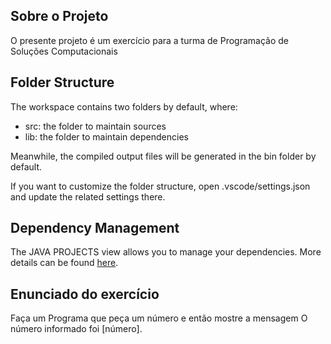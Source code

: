 ## Sobre o Projeto

O presente projeto é um exercício para a turma de Programação de Soluções Computacionais

## Folder Structure

The workspace contains two folders by default, where:

- src: the folder to maintain sources
- lib: the folder to maintain dependencies

Meanwhile, the compiled output files will be generated in the bin folder by default.

If you want to customize the folder structure, open .vscode/settings.json and update the related settings there.

## Dependency Management

The JAVA PROJECTS view allows you to manage your dependencies. More details can be found [here](https://github.com/microsoft/vscode-java-dependency#manage-dependencies).

## Enunciado do exercício

Faça um Programa que peça um número e então mostre a mensagem O número informado foi [número].